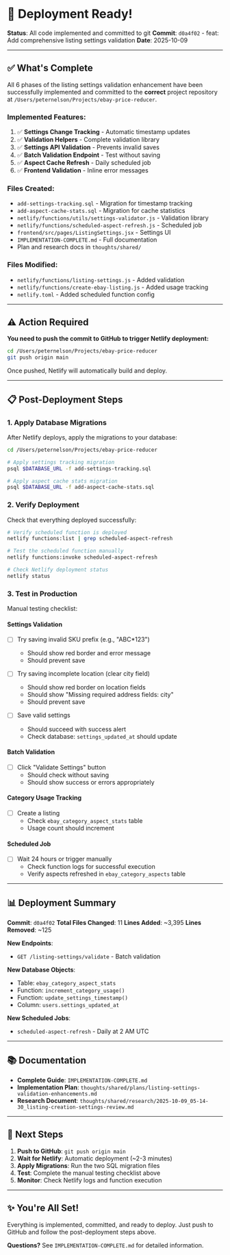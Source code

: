 # 🚀 Deployment Ready!

**Status**: All code implemented and committed to git
**Commit**: `d0a4f02` - feat: Add comprehensive listing settings validation
**Date**: 2025-10-09

---

## ✅ What's Complete

All 6 phases of the listing settings validation enhancement have been successfully implemented and committed to the **correct** project repository at `/Users/peternelson/Projects/ebay-price-reducer`.

### Implemented Features:
1. ✅ **Settings Change Tracking** - Automatic timestamp updates
2. ✅ **Validation Helpers** - Complete validation library
3. ✅ **Settings API Validation** - Prevents invalid saves
4. ✅ **Batch Validation Endpoint** - Test without saving
5. ✅ **Aspect Cache Refresh** - Daily scheduled job
6. ✅ **Frontend Validation** - Inline error messages

### Files Created:
- `add-settings-tracking.sql` - Migration for timestamp tracking
- `add-aspect-cache-stats.sql` - Migration for cache statistics
- `netlify/functions/utils/settings-validator.js` - Validation library
- `netlify/functions/scheduled-aspect-refresh.js` - Scheduled job
- `frontend/src/pages/ListingSettings.jsx` - Settings UI
- `IMPLEMENTATION-COMPLETE.md` - Full documentation
- Plan and research docs in `thoughts/shared/`

### Files Modified:
- `netlify/functions/listing-settings.js` - Added validation
- `netlify/functions/create-ebay-listing.js` - Added usage tracking
- `netlify.toml` - Added scheduled function config

---

## ⚠️ Action Required

**You need to push the commit to GitHub to trigger Netlify deployment:**

```bash
cd /Users/peternelson/Projects/ebay-price-reducer
git push origin main
```

Once pushed, Netlify will automatically build and deploy.

---

## 📋 Post-Deployment Steps

### 1. Apply Database Migrations

After Netlify deploys, apply the migrations to your database:

```bash
cd /Users/peternelson/Projects/ebay-price-reducer

# Apply settings tracking migration
psql $DATABASE_URL -f add-settings-tracking.sql

# Apply aspect cache stats migration
psql $DATABASE_URL -f add-aspect-cache-stats.sql
```

### 2. Verify Deployment

Check that everything deployed successfully:

```bash
# Verify scheduled function is deployed
netlify functions:list | grep scheduled-aspect-refresh

# Test the scheduled function manually
netlify functions:invoke scheduled-aspect-refresh

# Check Netlify deployment status
netlify status
```

### 3. Test in Production

Manual testing checklist:

#### Settings Validation
- [ ] Try saving invalid SKU prefix (e.g., "ABC*123")
  - Should show red border and error message
  - Should prevent save

- [ ] Try saving incomplete location (clear city field)
  - Should show red border on location fields
  - Should show "Missing required address fields: city"
  - Should prevent save

- [ ] Save valid settings
  - Should succeed with success alert
  - Check database: `settings_updated_at` should update

#### Batch Validation
- [ ] Click "Validate Settings" button
  - Should check without saving
  - Should show success or errors appropriately

#### Category Usage Tracking
- [ ] Create a listing
  - Check `ebay_category_aspect_stats` table
  - Usage count should increment

#### Scheduled Job
- [ ] Wait 24 hours or trigger manually
  - Check function logs for successful execution
  - Verify aspects refreshed in `ebay_category_aspects` table

---

## 📊 Deployment Summary

**Commit**: `d0a4f02`
**Total Files Changed**: 11
**Lines Added**: ~3,395
**Lines Removed**: ~125

**New Endpoints**:
- `GET /listing-settings/validate` - Batch validation

**New Database Objects**:
- Table: `ebay_category_aspect_stats`
- Function: `increment_category_usage()`
- Function: `update_settings_timestamp()`
- Column: `users.settings_updated_at`

**New Scheduled Jobs**:
- `scheduled-aspect-refresh` - Daily at 2 AM UTC

---

## 📚 Documentation

- **Complete Guide**: `IMPLEMENTATION-COMPLETE.md`
- **Implementation Plan**: `thoughts/shared/plans/listing-settings-validation-enhancements.md`
- **Research Document**: `thoughts/shared/research/2025-10-09_05-14-30_listing-creation-settings-review.md`

---

## 🎯 Next Steps

1. **Push to GitHub**: `git push origin main`
2. **Wait for Netlify**: Automatic deployment (~2-3 minutes)
3. **Apply Migrations**: Run the two SQL migration files
4. **Test**: Complete the manual testing checklist above
5. **Monitor**: Check Netlify logs and function execution

---

## ✨ You're All Set!

Everything is implemented, committed, and ready to deploy. Just push to GitHub and follow the post-deployment steps above.

**Questions?** See `IMPLEMENTATION-COMPLETE.md` for detailed information.
